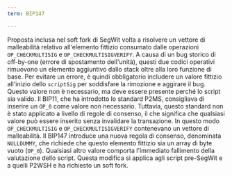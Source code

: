 ```yaml
---
term: BIP147

---
```

Proposta inclusa nel soft fork di SegWit volta a risolvere un vettore di malleabilità relativo all'elemento fittizio consumato dalle operazioni `OP_CHECKMULTISIG` e `OP_CHECKMULTISIGVERIFY`. A causa di un bug storico di off-by-one (errore di spostamento dell'unità), questi due codici operativi rimuovono un elemento aggiuntivo dallo stack oltre alla loro funzione di base. Per evitare un errore, è quindi obbligatorio includere un valore fittizio all'inizio dello `scriptSig` per soddisfare la rimozione e aggirare il bug. Questo valore non è necessario, ma deve essere presente perché lo script sia valido. Il BIP11, che ha introdotto lo standard P2MS, consigliava di inserire un `OP_0` come valore non necessario. Tuttavia, questo standard non è stato applicato a livello di regole di consenso, il che significa che qualsiasi valore può essere inserito senza invalidare la transazione. In questo modo `OP_CHECKMULTISIG` e `OP_CHECKMULTISIGVERIFY` contenevano un vettore di malleabilità. Il BIP147 introduce una nuova regola di consenso, denominata `NULLDUMMY`, che richiede che questo elemento fittizio sia un array di byte vuoto (`OP_0`). Qualsiasi altro valore comporta l'immediato fallimento della valutazione dello script. Questa modifica si applica agli script pre-SegWit e a quelli P2WSH e ha richiesto un soft fork.